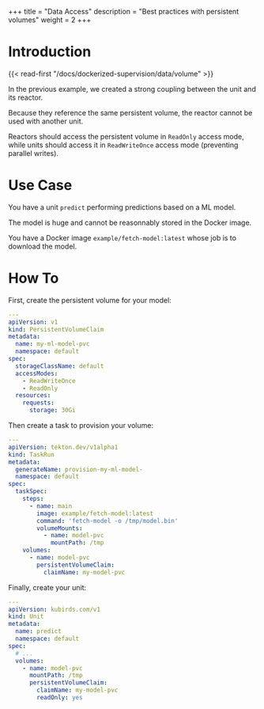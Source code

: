 +++
title = "Data Access"
description = "Best practices with persistent volumes"
weight = 2
+++

# Introduction

{{< read-first "/docs/dockerized-supervision/data/volume" >}}

In the previous example, we created a strong coupling between the unit and its reactor.

Because they reference the same persistent volume, the reactor cannot be used with another unit.

Reactors should access the persistent volume in `ReadOnly` access mode, while units should access it
in `ReadWriteOnce` access mode (preventing parallel writes).

# Use Case

You have a unit `predict` performing predictions based on a ML model.

The model is huge and cannot be reasonnably stored in the Docker image.

You have a Docker image `example/fetch-model:latest` whose job is to download the model.

# How To

First, create the persistent volume for your model:

```yaml
---
apiVersion: v1
kind: PersistentVolumeClaim
metadata:
  name: my-ml-model-pvc
  namespace: default
spec:
  storageClassName: default
  accessModes:
    - ReadWriteOnce
    - ReadOnly
  resources:
    requests:
      storage: 30Gi
```

Then create a task to provision your volume:

```yaml
---
apiVersion: tekton.dev/v1alpha1
kind: TaskRun
metadata:
  generateName: provision-my-ml-model-
  namespace: default
spec:
  taskSpec:
    steps:
      - name: main
        image: example/fetch-model:latest
        command: 'fetch-model -o /tmp/model.bin'
        volumeMounts:
          - name: model-pvc
            mountPath: /tmp
    volumes:
      - name: model-pvc
        persistentVolumeClaim:
          claimName: my-model-pvc
```

Finally, create your unit:

```yaml
---
apiVersion: kubirds.com/v1
kind: Unit
metadata:
  name: predict
  namespace: default
spec:
  # ...
  volumes:
    - name: model-pvc
      mountPath: /tmp
      persistentVolumeClaim:
        claimName: my-model-pvc
        readOnly: yes
```
